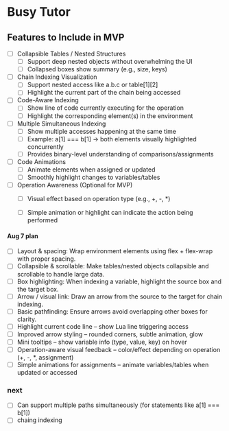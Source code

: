 # Busy Tutor

## Features to Include in MVP
- [ ] Collapsible Tables / Nested Structures
    - [ ] Support deep nested objects without overwhelming the UI
    - [ ] Collapsed boxes show summary (e.g., size, keys)

- [ ] Chain Indexing Visualization
    - [ ] Support nested access like a.b.c or table[1][2]
    - [ ] Highlight the current part of the chain being accessed

- [ ] Code-Aware Indexing
    - [ ] Show line of code currently executing for the operation
    - [ ] Highlight the corresponding element(s) in the environment

- [ ] Multiple Simultaneous Indexing
    - [ ] Show multiple accesses happening at the same time
    - [ ] Example: a[1] === b[1] → both elements visually highlighted concurrently
    - [ ] Provides binary-level understanding of comparisons/assignments

- [ ] Code Animations
    - [ ] Animate elements when assigned or updated
    - [ ] Smoothly highlight changes to variables/tables

- [ ] Operation Awareness (Optional for MVP)
    - [ ] Visual effect based on operation type (e.g., +, -, *)
    - [ ] Simple animation or highlight can indicate the action being performed



#### Aug 7 plan
- [ ] Layout & spacing: Wrap environment elements using flex + flex-wrap with proper spacing.
- [ ] Collapsible & scrollable: Make tables/nested objects collapsible and scrollable to handle large data.
- [ ] Box highlighting: When indexing a variable, highlight the source box and the target box.
- [ ] Arrow / visual link: Draw an arrow from the source to the target for chain indexing.
- [ ] Basic pathfinding: Ensure arrows avoid overlapping other boxes for clarity.
- [ ] Highlight current code line – show Lua line triggering access
- [ ] Improved arrow styling – rounded corners, subtle animation, glow
- [ ] Mini tooltips – show variable info (type, value, key) on hover
- [ ] Operation-aware visual feedback – color/effect depending on operation (+, -, *, assignment)
- [ ] Simple animations for assignments – animate variables/tables when updated or accessed

### next
- [ ] Can support multiple paths simultaneously (for statements like a[1] === b[1])  
- [ ] chaing indexing
